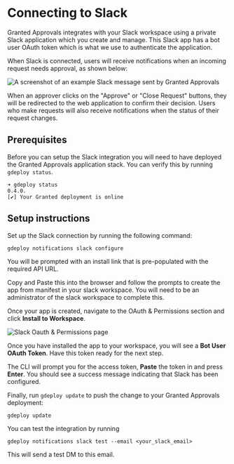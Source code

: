 # Connecting to Slack

Granted Approvals integrates with your Slack workspace using a private Slack application which you create and manage. This Slack app has a bot user OAuth token which is what we use to authenticate the application.

When Slack is connected, users will receive notifications when an incoming request needs approval, as shown below:

![A screenshot of an example Slack message sent by Granted Approvals](/img/slack-message.png)

When an approver clicks on the "Approve" or "Close Request" buttons, they will be redirected to the web application to confirm their decision. Users who make requests will also receive notifications when the status of their request changes.

## Prerequisites

Before you can setup the Slack integration you will need to have deployed the Granted Approvals application stack. You can verify this by running `gdeploy status`.

```
➜ gdeploy status
0.4.0.
[✔] Your Granted deployment is online
```

## Setup instructions

Set up the Slack connection by running the following command:

```
gdeploy notifications slack configure
```

You will be prompted with an install link that is pre-populated with the required API URL.

Copy and Paste this into the browser and follow the prompts to create the app from manifest in your slack workspace. You will need to be an administrator of the slack workspace to complete this.

Once your app is created, navigate to the OAuth & Permissions section and click **Install to Workspace**.

![Slack Oauth & Permissions page](/img/slack-permissions.png)

Once you have installed the app to your workspace, you will see a **Bot User OAuth Token**. Have this token ready for the next step.

The CLI will prompt you for the access token, **Paste** the token in and press **Enter**. You should see a success message indicating that Slack has been configured.

Finally, run `gdeploy update` to push the change to your Granted Approvals deployment:

```
gdeploy update
```

You can test the integration by running

```
gdeploy notifications slack test --email <your_slack_email>
```

This will send a test DM to this email.
